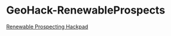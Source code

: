 # GeoHack-RenewableProspects

[Renewable Prospecting Hackpad](https://hackpad.com/Locating-sites-for-renewable-energy-systems-oQpOwjD8Pts)
